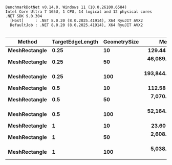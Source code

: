 ```

BenchmarkDotNet v0.14.0, Windows 11 (10.0.26100.6584)
Intel Core Ultra 7 165U, 1 CPU, 14 logical and 12 physical cores
.NET SDK 9.0.304
  [Host]     : .NET 8.0.20 (8.0.2025.41914), X64 RyuJIT AVX2
  DefaultJob : .NET 8.0.20 (8.0.2025.41914), X64 RyuJIT AVX2


```
| Method        | TargetEdgeLength | GeometrySize | Mean          | Error        | StdDev        | Median        | Gen0       | Gen1      | Gen2      | Allocated    |
|-------------- |----------------- |------------- |--------------:|-------------:|--------------:|--------------:|-----------:|----------:|----------:|-------------:|
| **MeshRectangle** | **0.25**             | **10**           |     **129.44 μs** |    **11.753 μs** |     **33.150 μs** |     **114.82 μs** |   **157.2266** |  **105.4688** |         **-** |    **968.89 KB** |
| **MeshRectangle** | **0.25**             | **50**           |  **46,089.47 μs** | **2,742.889 μs** |  **8,087.470 μs** |  **45,322.86 μs** |  **4300.0000** | **2700.0000** | **1000.0000** |   **25041.9 KB** |
| **MeshRectangle** | **0.25**             | **100**          | **193,844.73 μs** | **6,580.544 μs** | **19,402.884 μs** | **198,266.39 μs** | **15600.0000** | **8800.0000** | **2000.0000** | **100148.31 KB** |
| **MeshRectangle** | **0.5**              | **10**           |     **112.58 μs** |     **2.209 μs** |      **2.630 μs** |     **111.88 μs** |    **39.8560** |    **0.1221** |         **-** |    **244.16 KB** |
| **MeshRectangle** | **0.5**              | **50**           |   **7,070.71 μs** |   **180.168 μs** |    **525.558 μs** |   **7,035.51 μs** |   **941.4063** |  **664.0625** |  **304.6875** |    **6263.6 KB** |
| **MeshRectangle** | **0.5**              | **100**          |  **52,164.21 μs** | **1,007.396 μs** |  **1,199.233 μs** |  **52,471.22 μs** |  **4312.5000** | **2687.5000** | **1000.0000** |  **25041.81 KB** |
| **MeshRectangle** | **1**                | **10**           |      **23.60 μs** |     **2.163 μs** |      **6.343 μs** |      **26.33 μs** |    **10.2463** |    **1.9455** |         **-** |     **62.79 KB** |
| **MeshRectangle** | **1**                | **50**           |   **2,608.93 μs** |    **84.845 μs** |    **243.436 μs** |   **2,662.08 μs** |   **292.9688** |  **230.4688** |   **58.5938** |   **1568.31 KB** |
| **MeshRectangle** | **1**                | **100**          |   **5,038.52 μs** |   **436.369 μs** |  **1,286.644 μs** |   **4,910.07 μs** |   **945.3125** |  **671.8750** |  **304.6875** |    **6263.6 KB** |
